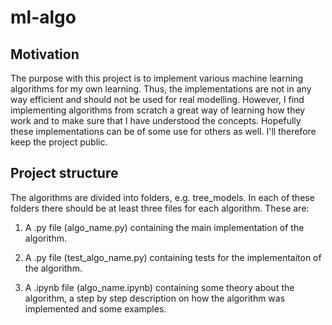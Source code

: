 # ml-algo

## Motivation
The purpose with this project is to implement various machine learning algorithms for my own learning. Thus, the 
implementations are not in any way efficient and should not be used for real modelling. However, I find implementing 
algorithms from scratch a great way of learning how they work and to make sure that I have understood the concepts. 
Hopefully these implementations can be of some use for others as well. I'll therefore keep the project public.

## Project structure
The algorithms are divided into folders, e.g. tree_models. In each of these folders there should be at least three files for each algorithm. These are:
1. A .py file (algo_name.py) containing the main implementation of the algorithm.

2. A .py file (test_algo_name.py) containing tests for the implementaiton of the algorithm.

3. A .ipynb file (algo_name.ipynb) containing some theory about the algorithm, a step by step description on how the algorithm was implemented and some examples.
